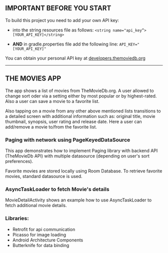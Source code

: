 ## IMPORTANT BEFORE YOU START
To build this project you need to add your own API key:
* into the string resources file as follows:
`<string name="api_key”>[YOUR_API_KEY]</string>`

* **AND** in gradle.properties file add the following line:
`API_KEY="[YOUR_API_KEY]"`

You can obtain your personal API key at [developers.themoviedb.org](https://developers.themoviedb.org/3/getting-started/introduction)

----------------------------------------------------------------------------

## THE MOVIES APP

The app shows a list of movies from TheMovieDb.org. A user allowed to change sort oder via a setting  either by most popular or by highest-rated. Also a user can save a movie to a favorite list.

Also tapping on a movie from any other above mentioned lists transitions to a detailed screen with additional information such as: original title, movie thumbnail, synopsis, user rating and release date. Here a user can add/remove a movie to/from the favorite list.

### Paging with network using PageKeyedDataSource

This app demonstrates how to implement Paging library with backend API (TheMovieDb API) with multiple datasource (depending on user's sort preferences).

Favorite movies are stored locally using Room Database. To retrieve favorite movies, standard datasource is used. 

### AsyncTaskLoader to fetch Movie's details

MovieDetailActivity shows an example how to use AsyncTaskLoader to fetch additional movie details.

### Libraries:
* Retrofit for api communication
* Picasso for image loading
* Android Architecture Components
* Butterknife for data binding

